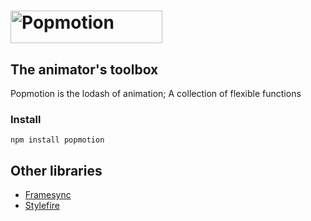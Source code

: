 # <a href="https://popmotion.io"><img src="https://cloud.githubusercontent.com/assets/7850794/21642571/1910a15e-d27b-11e6-84c7-19e88e207c14.png" height="52" width="243" alt="Popmotion" /></a>

## The animator's toolbox

Popmotion is the lodash of animation; A collection of flexible functions 

### Install

```
npm install popmotion
```



## Other libraries

* [Framesync](https://github.com/Popmotion/popmotion/tree/master/packages/framesync)
* [Stylefire](https://github.com/Popmotion/popmotion/tree/master/packages/stylefire)